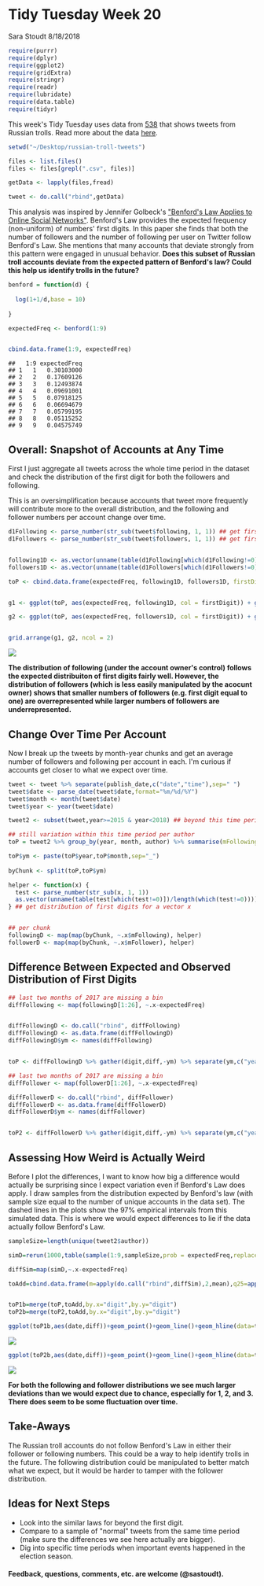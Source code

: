 Tidy Tuesday Week 20
================
Sara Stoudt
8/18/2018

``` r
require(purrr)
require(dplyr)
require(ggplot2)
require(gridExtra)
require(stringr)
require(readr)
require(lubridate)
require(data.table)
require(tidyr)
```

This week's Tidy Tuesday uses data from [538](https://github.com/fivethirtyeight/russian-troll-tweets) that shows tweets from Russian trolls. Read more about the data [here](https://fivethirtyeight.com/features/why-were-sharing-3-million-russian-troll-tweets/).

``` r
setwd("~/Desktop/russian-troll-tweets")

files <- list.files()
files <- files[grepl(".csv", files)]

getData <- lapply(files,fread)

tweet <- do.call("rbind",getData)
```

This analysis was inspired by Jennifer Golbeck's ["Benford's Law Applies to Online Social Networks"](http://journals.plos.org/plosone/article?id=10.1371/journal.pone.0135169). Benford's Law provides the expected frequency (non-uniform) of numbers' first digits. In this paper she finds that both the number of followers and the number of following per user on Twitter follow Benford's Law. She mentions that many accounts that deviate strongly from this pattern were engaged in unusual behavior. **Does this subset of Russian troll accounts deviate from the expected pattern of Benford's law? Could this help us identify trolls in the future?**

``` r
benford = function(d) {
  
  log(1+1/d,base = 10)
  
}

expectedFreq <- benford(1:9)


cbind.data.frame(1:9, expectedFreq)
```

    ##   1:9 expectedFreq
    ## 1   1   0.30103000
    ## 2   2   0.17609126
    ## 3   3   0.12493874
    ## 4   4   0.09691001
    ## 5   5   0.07918125
    ## 6   6   0.06694679
    ## 7   7   0.05799195
    ## 8   8   0.05115252
    ## 9   9   0.04575749

Overall: Snapshot of Accounts at Any Time
-----------------------------------------

First I just aggregate all tweets across the whole time period in the dataset and check the distribution of the first digit for both the followers and following.

This is an oversimplification because accounts that tweet more frequently will contribute more to the overall distribution, and the following and follower numbers per account change over time.

``` r
d1Following <- parse_number(str_sub(tweet$following, 1, 1)) ## get first digit
d1Followers <- parse_number(str_sub(tweet$followers, 1, 1)) ## get first digit


following1D <- as.vector(unname(table(d1Following[which(d1Following!=0)])/length(which(d1Following!=0))))
followers1D <- as.vector(unname(table(d1Followers[which(d1Followers!=0)])/length(which(d1Followers!=0))))

toP <- cbind.data.frame(expectedFreq, following1D, followers1D, firstDigit = as.factor(1:9))


g1 <- ggplot(toP, aes(expectedFreq, following1D, col = firstDigit)) + geom_point(size = 3) + geom_abline(intercept = 0, slope = 1) + xlab("Expected Frequency \n Benford's Law") + ylab("Empirical Frequency \n of First Digit") + ggtitle("Number of Following")

g2 <- ggplot(toP, aes(expectedFreq, followers1D, col = firstDigit)) + geom_point(size = 3) + geom_abline(intercept = 0, slope = 1) + xlab("Expected Frequency \n Benford's Law")+ylab("Empirical Frequency \n of First Digit") + ggtitle("Number of Followers")


grid.arrange(g1, g2, ncol = 2)
```

![](russianTrollBenford_files/figure-markdown_github/unnamed-chunk-4-1.png)

**The distribution of following (under the account owner's control) follows the expected distribuiton of first digits fairly well. However, the distribution of followers (which is less easily manipulated by the acocunt owner) shows that smaller numbers of followers (e.g. first digit equal to one) are overrepresented while larger numbers of followers are underrepresented.**

Change Over Time Per Account
----------------------------

Now I break up the tweets by month-year chunks and get an average number of followers and following per account in each. I'm curious if accounts get closer to what we expect over time.

``` r
tweet <- tweet %>% separate(publish_date,c("date","time"),sep=" ")
tweet$date <- parse_date(tweet$date,format="%m/%d/%Y")
tweet$month <- month(tweet$date)
tweet$year <- year(tweet$date)

tweet2 <- subset(tweet,year>=2015 & year<2018) ## beyond this time period, the bins are too sparse

## still variation within this time period per author
toP = tweet2 %>% group_by(year, month, author) %>% summarise(mFollowing = mean(following), mFollower = mean(followers), sdFollowing = sd(following), sdFollower = sd(followers)) #%>% 

toP$ym <- paste(toP$year,toP$month,sep="_")  
  
byChunk <- split(toP,toP$ym)  

helper <- function(x) {
  test <- parse_number(str_sub(x, 1, 1))
  as.vector(unname(table(test[which(test!=0)])/length(which(test!=0))))
} ## get distribution of first digits for a vector x


## per chunk
followingD <- map(map(byChunk, ~.x$mFollowing), helper)
followerD <- map(map(byChunk, ~.x$mFollower), helper)
```

Difference Between Expected and Observed Distribution of First Digits
---------------------------------------------------------------------

``` r
## last two months of 2017 are missing a bin
diffFollowing <- map(followingD[1:26], ~.x-expectedFreq)


diffFollowingD <- do.call("rbind", diffFollowing)
diffFollowingD <- as.data.frame(diffFollowingD)
diffFollowingD$ym <- names(diffFollowing)


toP <- diffFollowingD %>% gather(digit,diff,-ym) %>% separate(ym,c("year","month"),sep="_") %>% mutate(digit = parse_number(digit)) %>% mutate(date = as.Date(paste(year, month, "01", sep = "-")))
```

``` r
## last two months of 2017 are missing a bin
diffFollower <- map(followerD[1:26], ~.x-expectedFreq)

diffFollowerD <- do.call("rbind", diffFollower)
diffFollowerD <- as.data.frame(diffFollowerD)
diffFollowerD$ym <- names(diffFollower)


toP2 <- diffFollowerD %>% gather(digit,diff,-ym) %>% separate(ym,c("year","month"),sep="_") %>% mutate(digit = parse_number(digit)) %>% mutate(date = as.Date(paste(year, month, "01", sep = "-")))
```

Assessing How Weird is Actually Weird
-------------------------------------

Before I plot the differences, I want to know how big a difference would actually be surprising since I expect variation even if Benford's Law does apply. I draw samples from the distribution expected by Benford's law (with sample size equal to the number of unique accounts in the data set). The dashed lines in the plots show the 97% empirical intervals from this simulated data. This is where we would expect differences to lie if the data actually follow Benford's Law.

``` r
sampleSize=length(unique(tweet2$author))

simD=rerun(1000,table(sample(1:9,sampleSize,prob = expectedFreq,replace=T))/sampleSize)

diffSim=map(simD,~.x-expectedFreq)

toAdd=cbind.data.frame(m=apply(do.call("rbind",diffSim),2,mean),q25=apply(do.call("rbind",diffSim),2,quantile,.025),q75=apply(do.call("rbind",diffSim),2,quantile,.975),digit=1:9)


toP1b=merge(toP,toAdd,by.x="digit",by.y="digit")
toP2b=merge(toP2,toAdd,by.x="digit",by.y="digit")
```

``` r
ggplot(toP1b,aes(date,diff))+geom_point()+geom_line()+geom_hline(data=toP1b,aes(yintercept=q25),lty=2)+geom_hline(data=toP1b,aes(yintercept=q75),lty=2)+facet_wrap(~digit)+xlab("")+ylab("Observed Proportion - Expected Proportion")+ggtitle("Following: Differences by Digit")
```

![](russianTrollBenford_files/figure-markdown_github/unnamed-chunk-9-1.png)

``` r
ggplot(toP2b,aes(date,diff))+geom_point()+geom_line()+geom_hline(data=toP2b,aes(yintercept=q25),lty=2)+geom_hline(data=toP2b,aes(yintercept=q75),lty=2)+facet_wrap(~digit)+xlab("")+ylab("Observed Proportion - Expected Proportion")+ggtitle("Follower: Differences by Digit")
```

![](russianTrollBenford_files/figure-markdown_github/unnamed-chunk-9-2.png)

**For both the following and follower distributions we see much larger deviations than we would expect due to chance, especially for 1, 2, and 3. There does seem to be some fluctuation over time.**

Take-Aways
----------

The Russian troll accounts do not follow Benford's Law in either their follower or following numbers. This could be a way to help identify trolls in the future. The following distribution could be manipulated to better match what we expect, but it would be harder to tamper with the follower distribution.

Ideas for Next Steps
--------------------

-   Look into the similar laws for beyond the first digit.
-   Compare to a sample of "normal" tweets from the same time period (make sure the differences we see here actually are bigger).
-   Dig into specific time periods when important events happened in the election season.

#### Feedback, questions, comments, etc. are welcome (@sastoudt).
